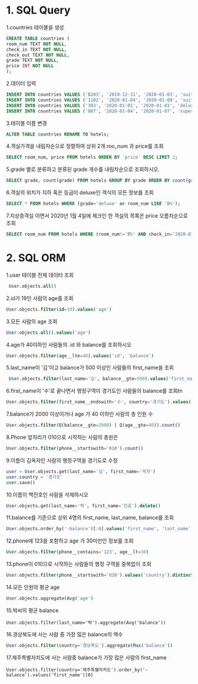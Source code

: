 # 1. SQL Query

1.countries 테이블을 생성

```sql
CREATE TABLE countries (
room_num TEXT NOT NULL,
check_in TEXT NOT NULL,
check_out TEXT NOT NULL,
grade TEXT NOT NULL,
price INT NOT NULL
);
```

2.데이터 입력

```sql
INSERT INTO countries VALUES ('B203', '2019-12-31', '2020-01-03', 'suite', '900');
INSERT INTO countries VALUES ('1102', '2020-01-04', '2020-01-08', 'suite', '850');
INSERT INTO countries VALUES ('303', '2020-01-01', '2020-01-03', 'deluxe', '500');
INSERT INTO countries VALUES ('807', '2020-01-04', '2020-01-07', 'superior', '300');

```

3.테이블 이름 변경

```sql
ALTER TABLE countries RENAME TO hotels;
```

4.객실가격을 내림차순으로 정렬하여 상위 2개 roo_num 과 price를 조회

```sql
SELECT room_num, price FROM hotels ORDER BY 'price' DESC LIMIT 2;
```

5.grade 별로 분류하고 분류된 grade 개수를 내림차순으로 조회하시오.

```sql
SELECT grade, count(grade) FROM hotels GROUP BY grade ORDER BY count(grade) DESC;
```

6.객실의 위치가 지하 혹은 등급이 deluxe인 객식의 모든 정보를 조회

```sql
SELECT * FROM hotels WHERE (grade='deluxe' or room_num LIKE 'B%');
```

7.지상층객실 이면서 2020년 1월 4일에 체크인 한 객실의 목록은 price 오름차순으로 조회

```sql
SELECT room_num FROM hotels WHERE (room_num!='B%' AND check_in='2020-01-04') ORDER BY price ASC; 
```

# 2. SQL ORM

1.user 테이블 전체 데이터 조회

```sql
 User.objects.all()
```

2.id가 19인 사람의 age를 조회

```sql
User.objects.filter(id=19).values('age')

```

3.모든 사람의 age 조회

```sql
User.objects.all().values('age')
```

4.age가 40이하인 사람들의 .id 와 balance를 조회하시오

```sql
User.objects.filter(age__lte=40).values('id', 'balance')
```

5.last_name이 '김'이고 balance가 500 이상인 사람들의 first_name을 조회

```sql
 User.objects.filter(last_name='김', balance__gte=500).values('first_name') 
```

6.first_name이 '수'로 끝나면서 행정구역이 경기도인 사람들의 balance를 조회tn

```sql
User.objects.filter(first_name__endswith='수', country='경기도').values('balance')
```

7.balance가 2000 이상이거나 age 가 40 이하인 사람의 총 인원 수

```sql
User.objects.filter(Q(balance__gte=2000) | Q(age__gte=40)).count()
```

8.Phone 앞자리가 010으로 시작하는 사람의 총원은

```sql
User.objects.filter(phone__startswith='010').count()
```

9.이름이 김옥자인 사람의 행정구역을 경기도로 수정

```sql
user = User.objects.get(last_name='김', first_name='옥자')
user.country = '경기도'
user.save()
```

10.이름이 백진호인 사람을 삭제하시오

```sql
User.objects.get(last_name='백', first_name='진호').delete()

```

11.balance를 기준으로 상위 4명의 first_name, last_name, balance를 조회

```sql
User.objects.order_by('-balance')[:4].values('first_name', 'last_name', 'balance')
```

12.phone에 123을 포함하고 age 가 30미만인 정보를 조회

```sql
User.objects.filter(phone__contains='123', age__lt=30)
```

13.phone이 010으로 시작하는 사람들의 행정 구역을 중복없이 조회

```sql
User.objects.filter(phone__startswith='010').values('country').distinct() 
```

14.모든 인원의 평균 age

```sql
User.objects.aggregate(Avg('age')
```

15.박씨의 평균 balance

```sql'
User.objects.filter(last_name='박').aggregate(Avg('balance'))
```

16.경상북도에 사는 사람 중 가장 많은 balance의 액수

```sql
User.objects.filter(country='경상북도').aggregate(Max('balance'))
```

17.제주특별자치도에 사는 사람중 balance가 가장 많은 사람의 first_name

```slq
User.objects.filter(country='제주특별자치도').order_by('-balance').values('first_name')[0]
```

